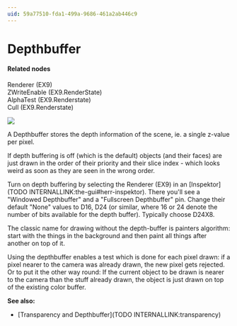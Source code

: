 ```yaml
---
uid: 59a77510-fda1-499a-9686-461a2ab446c9
---
```


# Depthbuffer


#### Related nodes
<span class="node">Renderer (EX9)</span>  
<span class="node">ZWriteEnable (EX9.RenderState)</span>  
<span class="node">AlphaTest (EX9.Renderstate)</span>  
<span class="node">Cull (EX9.Renderstate)</span>  

![](~/img/Basics-Depthbuffer2.png "")   



A Depthbuffer stores the depth information of the scene, ie. a single z-value per pixel.  

If depth buffering is off (which is the default) objects (and their faces) are just drawn in the order of their priority and their slice index - which looks weird as soon as they are seen in the wrong order.   

Turn on depth buffering by selecting the <span class="node">Renderer (EX9)</span> in an [Inspektor](TODO INTERNALLINK:the-gui#herr-inspektor). There you'll see a "Windowed Depthbuffer" and a "Fullscreen Depthbuffer" pin. Change their default "None" values to D16, D24 (or similar, where 16 or 24 denote the number of bits available for the depth buffer). Typically choose D24X8.  

The classic name for drawing without the depth-buffer is painters algorithm: start with the things in the background and then paint all things after another on top of it.  

Using the depthbuffer enables a test which is done for each pixel drawn: if a pixel nearer to the camera was already drawn, the new pixel gets rejected. Or to put it the other way round: If the current object to be drawn is nearer to the camera than the stuff already drawn, the object is just drawn on top of the existing color buffer.  

**See also:**  
* [Transparency and Depthbuffer](TODO INTERNALLINK:transparency)  



